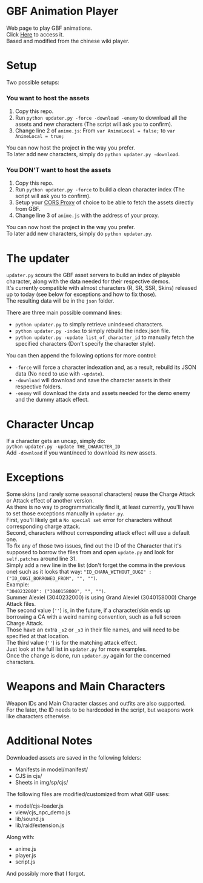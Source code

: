 # GBF Animation Player  
Web page to play GBF animations.  
Click [Here](https://mizagbf.github.io/GBFAP) to access it.  
Based and modified from the chinese wiki player.  
  
# Setup  
Two possible setups:  
  
### You want to host the assets  
1. Copy this repo.  
2. Run `python updater.py -force -download -enemy` to download all the assets and new characters (The script will ask you to confirm).  
3. Change line 2 of `anime.js`: From `var AnimeLocal = false;` to `var AnimeLocal = true;`  
  
You can now host the project in the way you prefer.  
To later add new characters, simply do `python updater.py -download`.  
  
### You DON'T want to host the assets  
1. Copy this repo.  
2. Run `python updater.py -force` to build a clean character index (The script will ask you to confirm).  
3. Setup your [CORS Proxy](https://github.com/Rob--W/cors-anywhere) of choice to be able to fetch the assets directly from GBF.  
4. Change line 3 of `anime.js` with the address of your proxy.  
  
You can now host the project in the way you prefer.  
To later add new characters, simply do `python updater.py`.  
  
# The updater  
`updater.py` scours the GBF asset servers to build an index of playable character, along with the data needed for their respective demos.  
It's currently compatible with almost characters (R, SR, SSR, Skins) released up to today (see below for exceptions and how to fix those).  
The resulting data will be in the `json` folder.  
  
There are three main possible command lines:
* `python updater.py` to simply retrieve unindexed characters.  
* `python updater.py -index` to simply rebuild the index.json file.  
* `python updater.py -update list_of_character_id` to manually fetch the specified characters (Don't specify the character style).  
  
You can then append the following options for more control:
* `-force` will force a character indexation and, as a result, rebuild its JSON data (No need to use with `-update`).  
* `-download` will download and save the character assets in their respective folders.  
* `-enemy` will download the data and assets needed for the demo enemy and the dummy attack effect.  
  
# Character Uncap  
If a character gets an uncap, simply do:  
`python updater.py -update THE_CHARACTER_ID`  
Add `-download` if you want/need to download its new assets.  
  
# Exceptions  
Some skins (and rarely some seasonal characters) reuse the Charge Attack or Attack effect of another version.  
As there is no way to programmatically find it, at least currently, you'll have to set those exceptions manually in `updater.py`.  
First, you'll likely get a `No special set` error for characters without corresponding charge attack.  
Second, characters without corresponding attack effect will use a default one.  
To fix any of those two issues, find out the ID of the Character that it's supposed to borrow the files from and open `update.py` and look for `self.patches` around line 31.  
Simply add a new line in the list (don't forget the comma in the previous one) such as it looks that way:
`"ID_CHARA_WITHOUT_OUGI" : ("ID_OUGI_BORROWED_FROM", "", "")`.  
Example:  
`"3040232000": ("3040158000", "", "")`.  
Summer Alexiel (3040232000) is using Grand Alexiel (3040158000) Charge Attack files.  
The second value (`''`) is, in the future, if a character/skin ends up borrowing a CA with a weird naming convention, such as a full screen Charge Attack.  
Those have an extra `_s2` or `_s3` in their file names, and will need to be specified at that location.  
The third value (`''`) is for the matching attack effect.  
Just look at the full list in `updater.py` for more examples.  
Once the change is done, run `updater.py` again for the concerned characters.  
  
# Weapons and Main Characters  
Weapon IDs and Main Character classes and outfits are also supported.  
For the later, the ID needs to be hardcoded in the script, but weapons work like characters otherwise.  
  
# Additional Notes  
Downloaded assets are saved in the following folders:  
* Manifests in model/manifest/
* CJS in cjs/
* Sheets in img/sp/cjs/
  
The following files are modified/customized from what GBF uses:  
* model/cjs-loader.js  
* view/cjs_npc_demo.js  
* lib/sound.js  
* lib/raid/extension.js  
  
Along with:  
* anime.js  
* player.js  
* script.js  
  
And possibly more that I forgot.  